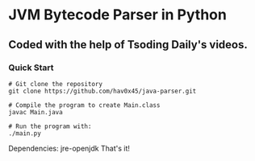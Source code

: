# JVM Bytecode Parser in Python
## Coded with the help of Tsoding Daily's videos. 
### Quick Start
```
# Git clone the repository
git clone https://github.com/hav0x45/java-parser.git

# Compile the program to create Main.class
javac Main.java

# Run the program with:
./main.py
```
Dependencies: jre-openjdk
That's it!
